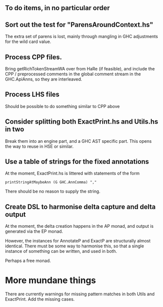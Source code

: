 
To do items, in no particular order
-----------------------------------

## Sort out the test for "ParensAroundContext.hs"

The extra set of parens is lost, mainly through mangling in GHC
adjustments for the wild card value.

## Process CPP files.

Bring getRichTokenStreamWA over from HaRe (if feasible), and include
the CPP / preprocessed comments in the global comment stream in the
GHC.ApiAnns, so they are interleaved.

## Process LHS files

Should be possible to do something similar to CPP above

## Consider splitting both ExactPrint.hs and Utils.hs in two

Break them into an engine part, and a GHC AST specific part. This
opens the way to reuse in HSE or similar.

## Use a table of strings for the fixed annotations

At the moment, ExactPrint.hs is littered with statements of the form

    printStringAtMaybeAnn (G GHC.AnnComma) ","

There should be no reason to supply the string.

## Create DSL to harmonise delta capture and delta output

At the moment, the delta creation happens in the AP monad, and output
is generated via the EP monad.

However, the instances for AnnotateP and ExactP are structurally
almost identical. There must be some way to harmonise this, so that a
single instance of something can be written, and used in both.

Perhaps a free monad.

# More mundane things

There are currently warnings for missing pattern matches in both Utils
and ExactPrint. Add the missing cases.

